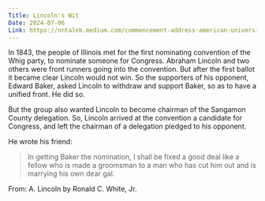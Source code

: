 ```yaml
---
Title: Lincoln's Wit
Date: 2024-07-06
Link: https://nntaleb.medium.com/commencement-address-american-university-in-beirut-2016-a5c6d57984b
---
```


In 1843, the people of Illinois met for the first nominating convention of the Whig party, to nominate someone for Congress. Abraham Lincoln and two others were front runners going into the convention. But after the first ballot it became clear Lincoln would not win. So the supporters of his opponent, Edward Baker, asked Lincoln to withdraw and support Baker, so as to have a unified front. He did so.

But the group also wanted Lincoln to become chairman of the Sangamon County delegation. So, Lincoln arrived at the convention a candidate for Congress, and left the chairman of a delegation pledged to his opponent.

He wrote his friend:

> In getting Baker the nomination, I shall be fixed a good deal like a fellow who is made a groomsman to a man who has cut him out and is marrying his own dear gal.

From: A. Lincoln by Ronald C. White, Jr.
